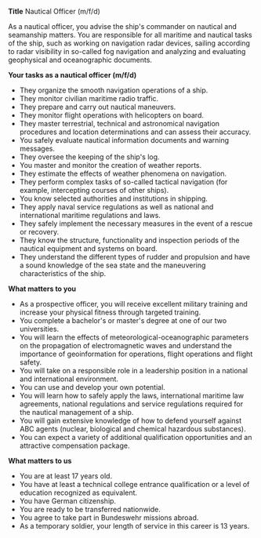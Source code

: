 **Title**
Nautical Officer (m/f/d)

As a nautical officer, you advise the ship's commander on nautical and seamanship matters. You are responsible for all maritime and nautical tasks of the ship, such as working on navigation radar devices, sailing according to radar visibility in so-called fog navigation and analyzing and evaluating geophysical and oceanographic documents.

**Your tasks as a nautical officer (m/f/d)**

-	They organize the smooth navigation operations of a ship.
-	They monitor civilian maritime radio traffic.
-	They prepare and carry out nautical maneuvers.
-	They monitor flight operations with helicopters on board.
-	They master terrestrial, technical and astronomical navigation procedures and location determinations and can assess their accuracy.
-	You safely evaluate nautical information documents and warning messages.
-	They oversee the keeping of the ship's log.
-	You master and monitor the creation of weather reports.
-	They estimate the effects of weather phenomena on navigation.
-	They perform complex tasks of so-called tactical navigation (for example, intercepting courses of other ships).
-	You know selected authorities and institutions in shipping.
-	They apply naval service regulations as well as national and international maritime regulations and laws.
-	They safely implement the necessary measures in the event of a rescue or recovery.
-	They know the structure, functionality and inspection periods of the nautical equipment and systems on board.
-	They understand the different types of rudder and propulsion and have a sound knowledge of the sea state and the maneuvering characteristics of the ship.

**What matters to you**

-	As a prospective officer, you will receive excellent military training and increase your physical fitness through targeted training.
-	You complete a bachelor's or master's degree at one of our two universities.
-	You will learn the effects of meteorological-oceanographic parameters on the propagation of electromagnetic waves and understand the importance of geoinformation for operations, flight operations and flight safety.
-	You will take on a responsible role in a leadership position in a national and international environment.
-	You can use and develop your own potential.
-	You will learn how to safely apply the laws, international maritime law agreements, national regulations and service regulations required for the nautical management of a ship.
-	You will gain extensive knowledge of how to defend yourself against ABC agents (nuclear, biological and chemical hazardous substances).
-	You can expect a variety of additional qualification opportunities and an attractive compensation package.

**What matters to us**

-	You are at least 17 years old.
-	You have at least a technical college entrance qualification or a level of education recognized as equivalent.
-	You have German citizenship.
-	You are ready to be transferred nationwide.
-	You agree to take part in Bundeswehr missions abroad.
-	As a temporary soldier, your length of service in this career is 13 years.
